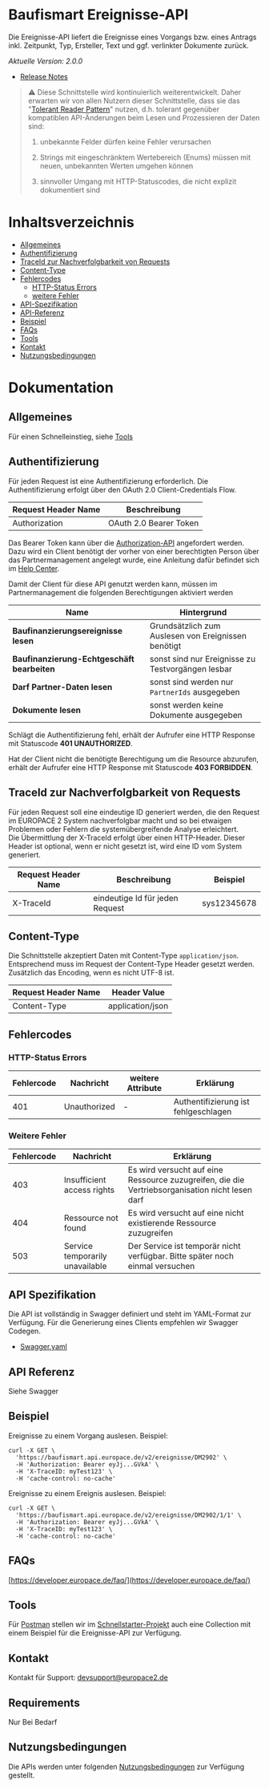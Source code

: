 # Baufismart Ereignisse-API
Die Ereignisse-API liefert die Ereignisse eines Vorgangs bzw. eines Antrags inkl. Zeitpunkt, Typ, Ersteller, Text und ggf. verlinkter Dokumente zurück.

*Aktuelle Version: 2.0.0*
* [Release Notes](https://github.com/hypoport/ep-ereignisse-api/releases)

> :warning: Diese Schnittstelle wird kontinuierlich weiterentwickelt. Daher erwarten wir 
> von allen Nutzern dieser Schnittstelle, dass sie das "[Tolerant Reader Pattern](https://martinfowler.com/bliki/TolerantReader.html)" nutzen, d.h. 
> tolerant gegenüber kompatiblen API-Änderungen beim Lesen und Prozessieren der Daten sind:
>
> 1. unbekannte Felder dürfen keine Fehler verursachen
>
> 2. Strings mit eingeschränktem Wertebereich (Enums) müssen mit neuen, unbekannten Werten umgehen können
>
> 3. sinnvoller Umgang mit HTTP-Statuscodes, die nicht explizit dokumentiert sind  
> 
 
<!-- https://opensource.zalando.com/restful-api-guidelines/#108 -->

# Inhaltsverzeichnis

* [Allgemeines](#allgemeines)
* [Authentifizierung](#authentifizierung)
* [TraceId zur Nachverfolgbarkeit von Requests](#traceid-zur-nachverfolgbarkeit-von-requests)
* [Content-Type](#content-type)
* [Fehlercodes](#fehlercodes)
   * [HTTP-Status Errors](#http-status-errors)
   * [weitere Fehler](#weitere-fehler)
* [API-Spezifikation](#api-spezifikation)
* [API-Referenz](#api-referenz)
* [Beispiel](#beispiel)
* [FAQs](#faqs)
* [Tools](#tools)
* [Kontakt](#kontakt)
* [Nutzungsbedingungen](#nutzungsbedingungen)

# Dokumentation

## Allgemeines

Für einen Schnelleinstieg, siehe [Tools](#tools)

## Authentifizierung

Für jeden Request ist eine Authentifizierung erforderlich. Die Authentifizierung erfolgt über den OAuth 2.0 Client-Credentials Flow. 

| Request Header Name | Beschreibung           |
|---------------------|------------------------|
| Authorization       | OAuth 2.0 Bearer Token |


Das Bearer Token kann über die [Authorization-API](https://github.com/europace/authorization-api) angefordert werden. 
Dazu wird ein Client benötigt der vorher von einer berechtigten Person über das Partnermanagement angelegt wurde, 
eine Anleitung dafür befindet sich im [Help Center](https://europace2.zendesk.com/hc/de/articles/360012514780).

Damit der Client für diese API genutzt werden kann, müssen im Partnermanagement die folgenden Berechtigungen aktiviert werden

| Name                                        | Hintergrund                                         |
| ------------------------------------------- | --------------------------------------------------- |
| **Baufinanzierungsereignisse lesen**        | Grundsätzlich zum Auslesen von Ereignissen benötigt |
| **Baufinanzierung-Echtgeschäft bearbeiten** | sonst sind nur Ereignisse zu Testvorgängen lesbar   |
| **Darf Partner-Daten lesen**                | sonst sind werden nur `PartnerIds` ausgegeben       |
| **Dokumente lesen**                         | sonst werden keine Dokumente ausgegeben             |
 
Schlägt die Authentifizierung fehl, erhält der Aufrufer eine HTTP Response mit Statuscode **401 UNAUTHORIZED**.

Hat der Client nicht die benötigte Berechtigung um die Resource abzurufen, erhält der Aufrufer eine HTTP Response mit Statuscode **403 FORBIDDEN**.

## TraceId zur Nachverfolgbarkeit von Requests

Für jeden Request soll eine eindeutige ID generiert werden, die den Request im EUROPACE 2 System nachverfolgbar macht und so bei etwaigen Problemen oder Fehlern die systemübergreifende Analyse erleichtert.  
Die Übermittlung der X-TraceId erfolgt über einen HTTP-Header. Dieser Header ist optional,
wenn er nicht gesetzt ist, wird eine ID vom System generiert.

| Request Header Name | Beschreibung                    | Beispiel    |
|---------------------|---------------------------------|-------------|
| X-TraceId           | eindeutige Id für jeden Request | sys12345678 |

## Content-Type

Die Schnittstelle akzeptiert Daten mit Content-Type `application/json`.  
Entsprechend muss im Request der Content-Type Header gesetzt werden. Zusätzlich das Encoding, wenn es nicht UTF-8 ist.

| Request Header Name |   Header Value   |
|---------------------|------------------|
| Content-Type        | application/json |

## Fehlercodes

### HTTP-Status Errors

| Fehlercode | Nachricht       | weitere Attribute          | Erklärung                            |
|------------|-----------------|----------------------------|--------------------------------------|
| 401        | Unauthorized    | -                          | Authentifizierung ist fehlgeschlagen |

### Weitere Fehler

| Fehlercode | Nachricht                  | Erklärung                                                                                       |
|------------|----------------------------|-------------------------------------------------------------------------------------------------|
| 403        | Insufficient access rights | Es wird versucht auf eine Ressource zuzugreifen, die die Vertriebsorganisation nicht lesen darf |
| 404        | Ressource not found | Es wird versucht auf eine nicht existierende Ressource zuzugreifen |
| 503        | Service temporarily unavailable | Der Service ist temporär nicht verfügbar. Bitte später noch einmal versuchen |

## API Spezifikation
Die API ist vollständig in Swagger definiert und steht im YAML-Format zur Verfügung. Für die Generierung eines Clients empfehlen wir Swagger Codegen.

* [Swagger.yaml](https://github.com/hypoport/ep-ereignisse-api/blob/master/swagger.yaml)

## API Referenz

Siehe Swagger

## Beispiel

Ereignisse zu einem Vorgang auslesen. Beispiel:

```
curl -X GET \
  'https://baufismart.api.europace.de/v2/ereignisse/DM2902' \
  -H 'Authorization: Bearer eyJj...GVkA' \
  -H 'X-TraceID: myTest123' \
  -H 'cache-control: no-cache'
```

Ereignisse zu einem Ereignis auslesen. Beispiel:

```
curl -X GET \
  'https://baufismart.api.europace.de/v2/ereignisse/DM2902/1/1' \
  -H 'Authorization: Bearer eyJj...GVkA' \
  -H 'X-TraceID: myTest123' \
  -H 'cache-control: no-cache'
```

## FAQs
[https://developer.europace.de/faq/](https://developer.europace.de/faq/)

## Tools

Für [Postman](https://www.getpostman.com/) stellen wir im [Schnellstarter-Projekt](https://github.com/europace/api-schnellstart/) 
auch eine Collection mit einem Beispiel für die Ereignisse-API zur Verfügung.

## Kontakt
Kontakt für Support: devsupport@europace2.de

## Requirements
Nur Bei Bedarf

## Nutzungsbedingungen
Die APIs werden unter folgenden [Nutzungsbedingungen](https://developer.europace.de/terms/) zur Verfügung gestellt.